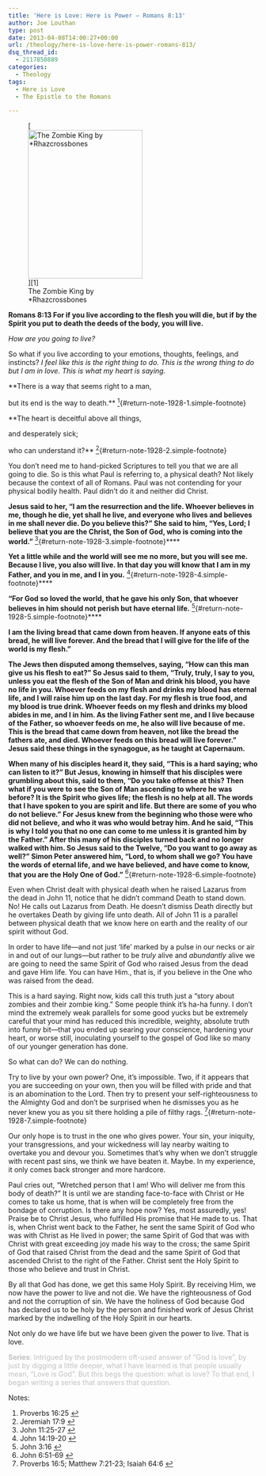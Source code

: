 ```yaml
---
title: 'Here is Love: Here is Power – Romans 8:13'
author: Joe Louthan
type: post
date: 2013-04-08T14:00:27+00:00
url: /theology/here-is-love-here-is-power-romans-813/
dsq_thread_id:
  - 2117850889
categories:
  - Theology
tags:
  - Here is Love
  - The Epistle to the Romans

---
```

<figure id="attachment_1930" style="width: 231px" class="wp-caption alignright">[<img class="size-medium wp-image-1930" src="https://i1.wp.com/theologic.us/wp-content/uploads/2013/04/the_zombie_king_by_rhazcrossbones-d3470ff.png?resize=231%2C300" alt="The Zombie King by *Rhazcrossbones" width="231" height="300" data-recalc-dims="1" />][1]<figcaption class="wp-caption-text">The Zombie King by *Rhazcrossbones</figcaption></figure>

**Romans 8:13 For if you live according to the flesh you will die, but if by the Spirit you put to death the deeds of the body, you will live.**

_How are you going to live?_

So what if you live according to your emotions, thoughts, feelings, and instincts? _I feel like this is the right thing to do. This is the wrong thing to do but I am in love. This is what my heart is saying._

**There is a way that seems right to a man,
  
but its end is the way to death.** [<sup>1</sup>][2]{#return-note-1928-1.simple-footnote}

**The heart is deceitful above all things,
  
and desperately sick;
  
who can understand it?** [<sup>2</sup>][3]{#return-note-1928-2.simple-footnote}

You don’t need me to hand-picked Scriptures to tell you that we are all going to die. So is this what Paul is referring to, a physical death? Not likely because the context of all of Romans. Paul was not contending for your physical bodily health. Paul didn’t do it and neither did Christ.

**Jesus said to her, “I am the resurrection and the life. Whoever believes in me, though he die, yet shall he live, and everyone who lives and believes in me shall never die. Do you believe this?” She said to him, “Yes, Lord; I believe that you are the Christ, the Son of God, who is coming into the world.”** [<sup>3</sup>][4]{#return-note-1928-3.simple-footnote}****

**Yet a little while and the world will see me no more, but you will see me. Because I live, you also will live. In that day you will know that I am in my Father, and you in me, and I in you.** [<sup>4</sup>][5]{#return-note-1928-4.simple-footnote}****

**“For God so loved the world, that he gave his only Son, that whoever believes in him should not perish but have eternal life.** [<sup>5</sup>][6]{#return-note-1928-5.simple-footnote}****

**I am the living bread that came down from heaven. If anyone eats of this bread, he will live forever. And the bread that I will give for the life of the world is my flesh.”**

**The Jews then disputed among themselves, saying, “How can this man give us his flesh to eat?” So Jesus said to them, “Truly, truly, I say to you, unless you eat the flesh of the Son of Man and drink his blood, you have no life in you. Whoever feeds on my flesh and drinks my blood has eternal life, and I will raise him up on the last day. For my flesh is true food, and my blood is true drink. Whoever feeds on my flesh and drinks my blood abides in me, and I in him. As the living Father sent me, and I live because of the Father, so whoever feeds on me, he also will live because of me. This is the bread that came down from heaven, not like the bread the fathers ate, and died. Whoever feeds on this bread will live forever.” Jesus said these things in the synagogue, as he taught at Capernaum.**

**When many of his disciples heard it, they said, “This is a hard saying; who can listen to it?” But Jesus, knowing in himself that his disciples were grumbling about this, said to them, “Do you take offense at this? Then what if you were to see the Son of Man ascending to where he was before? It is the Spirit who gives life; the flesh is no help at all. The words that I have spoken to you are spirit and life. But there are some of you who do not believe.” For Jesus knew from the beginning who those were who did not believe, and who it was who would betray him. And he said, “This is why I told you that no one can come to me unless it is granted him by the Father.” After this many of his disciples turned back and no longer walked with him. So Jesus said to the Twelve, “Do you want to go away as well?” Simon Peter answered him, “Lord, to whom shall we go? You have the words of eternal life, and we have believed, and have come to know, that you are the Holy One of God.”** [<sup>6</sup>][7]{#return-note-1928-6.simple-footnote}

Even when Christ dealt with physical death when he raised Lazarus from the dead in John 11, notice that he didn’t command Death to stand down. No! He calls out Lazarus from Death. He doesn’t dismiss Death directly but he overtakes Death by giving life unto death. All of John 11 is a parallel between physical death that we know here on earth and the reality of our spirit without God.

In order to have life—and not just ‘life’ marked by a pulse in our necks or air in and out of our lungs—but rather to be _truly_ alive and _abundantly_ alive we are going to need the same Spirit of God who raised Jesus from the dead and gave Him life. You can have Him., that is, if you believe in the One who was raised from the dead.

This is a hard saying. Right now, kids call this truth just a “story about zombies and their zombie king.” Some people think it’s ha-ha funny. I don’t mind the extremely weak parallels for some good yucks but be extremely careful that your mind has reduced this incredible, weighty, absolute truth into funny bit—that you ended up searing your conscience, hardening your heart, or worse still, inoculating yourself to the gospel of God like so many of our younger generation has done.

So what can do? We can do nothing.

Try to live by your own power? One, it’s impossible. Two, if it appears that you are succeeding on your own, then you will be filled with pride and that is an abomination to the Lord. Then try to present your self-righteousness to the Almighty God and don’t be surprised when he dismisses you as he never knew you as you sit there holding a pile of filthy rags. [<sup>7</sup>][8]{#return-note-1928-7.simple-footnote}

Our only hope is to trust in the one who gives power. Your sin, your iniquity, your transgressions, and your wickedness will lay nearby waiting to overtake you and devour you. Sometimes that’s why when we don’t struggle with recent past sins, we think we have beaten it. Maybe. In my experience, it only comes back stronger and more hardcore.

Paul cries out, “Wretched person that I am! Who will deliver me from this body of death?” It is until we are standing face-to-face with Christ or He comes to take us home, that is when will be completely free from the bondage of corruption. Is there any hope now? Yes, most assuredly, yes! Praise be to Christ Jesus, who fulfilled His promise that He made to us. That is, when Christ went back to the Father, he sent the same Spirit of God who was with Christ as He lived in power; the same Spirit of God that was with Christ with great exceeding joy made his way to the cross; the same Spirit of God that raised Christ from the dead and the same Spirit of God that ascended Christ to the right of the Father. Christ sent the Holy Spirit to those who believe and trust in Christ.

By all that God has done, we get this same Holy Spirit. By receiving Him, we now have the power to live and not die. We have the righteousness of God and not the corruption of sin. We have the holiness of God because God has declared us to be holy by the person and finished work of Jesus Christ marked by the indwelling of the Holy Spirit in our hearts.

Not only do we have life but we have been given the power to live. That is love.

<span style="color: #c0c0c0;"><strong>Series</strong>: Intrigued by the postmodern oft-used answer of “God is love”, by just by digging a little deeper, what I have learned is that people usually mean, “Love is God”. But this begs the question: what is love? To that end, I began writing a series that answers that question.</span>

<div class="simple-footnotes">
  <p class="notes">
    Notes:
  </p>
  
  <ol>
    <li id="note-1928-1">
      Proverbs 16:25 <a href="#return-note-1928-1">&#8617;</a>
    </li>
    <li id="note-1928-2">
      Jeremiah 17:9 <a href="#return-note-1928-2">&#8617;</a>
    </li>
    <li id="note-1928-3">
      John 11:25-27 <a href="#return-note-1928-3">&#8617;</a>
    </li>
    <li id="note-1928-4">
      John 14:19-20 <a href="#return-note-1928-4">&#8617;</a>
    </li>
    <li id="note-1928-5">
      John 3:16 <a href="#return-note-1928-5">&#8617;</a>
    </li>
    <li id="note-1928-6">
      John 6:51-69 <a href="#return-note-1928-6">&#8617;</a>
    </li>
    <li id="note-1928-7">
      Proverbs 16:5; Matthew 7:21-23; Isaiah 64:6 <a href="#return-note-1928-7">&#8617;</a>
    </li>
  </ol>
</div>

 [1]: http://rhazcrossbones.deviantart.com/art/The-Zombie-King-188444139
 [2]: #note-1928-1 "Proverbs 16:25"
 [3]: #note-1928-2 "Jeremiah 17:9"
 [4]: #note-1928-3 "John 11:25-27"
 [5]: #note-1928-4 "John 14:19-20"
 [6]: #note-1928-5 "John 3:16"
 [7]: #note-1928-6 "John 6:51-69"
 [8]: #note-1928-7 "Proverbs 16:5; Matthew 7:21-23; Isaiah 64:6"